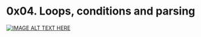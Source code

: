 # 0x04. Loops, conditions and parsing

[![IMAGE ALT TEXT HERE](https://holbertonintranet.s3.amazonaws.com/uploads/medias/2019/6/b07e3333b1edfb9beed5.png)](https://youtu.be/BC2neyc5GcI)